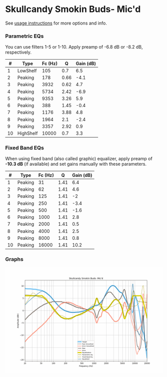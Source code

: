 # Skullcandy Smokin Buds- Mic'd
See [usage instructions](https://github.com/jaakkopasanen/AutoEq#usage) for more options and info.

### Parametric EQs
You can use filters 1-5 or 1-10. Apply preamp of -6.8 dB or -8.2 dB, respectively.

|   # | Type      |   Fc (Hz) |    Q |   Gain (dB) |
|-----|-----------|-----------|------|-------------|
|   1 | LowShelf  |       105 | 0.7  |         6.5 |
|   2 | Peaking   |       178 | 0.66 |        -4.1 |
|   3 | Peaking   |      3932 | 0.62 |         4.7 |
|   4 | Peaking   |      5734 | 2.42 |        -6.9 |
|   5 | Peaking   |      9353 | 3.26 |         5.9 |
|   6 | Peaking   |       388 | 1.45 |        -0.4 |
|   7 | Peaking   |      1176 | 3.88 |         4.8 |
|   8 | Peaking   |      1964 | 2.1  |        -2.4 |
|   9 | Peaking   |      3357 | 2.92 |         0.9 |
|  10 | HighShelf |     10000 | 0.7  |         3.3 |

### Fixed Band EQs
When using fixed band (also called graphic) equalizer, apply preamp of **-10.3 dB** (if available) and set gains manually with these parameters.

|   # | Type    |   Fc (Hz) |    Q |   Gain (dB) |
|-----|---------|-----------|------|-------------|
|   1 | Peaking |        31 | 1.41 |         6.4 |
|   2 | Peaking |        62 | 1.41 |         4.6 |
|   3 | Peaking |       125 | 1.41 |        -2   |
|   4 | Peaking |       250 | 1.41 |        -3.4 |
|   5 | Peaking |       500 | 1.41 |        -1.6 |
|   6 | Peaking |      1000 | 1.41 |         2.8 |
|   7 | Peaking |      2000 | 1.41 |         0.5 |
|   8 | Peaking |      4000 | 1.41 |         2.5 |
|   9 | Peaking |      8000 | 1.41 |         0.8 |
|  10 | Peaking |     16000 | 1.41 |        10.2 |

### Graphs
![](./Skullcandy%20Smokin%20Buds-%20Mic'd.png)

